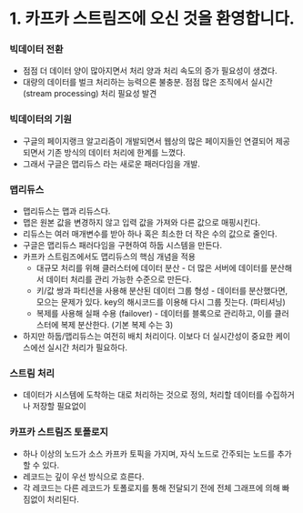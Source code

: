 # 1. 카프카 스트림즈에 오신 것을 환영합니다.

### 빅데이터 전환
 * 점점 더 데이터 양이 많아지면서 처리 양과 처리 속도의 증가 필요성이 생겼다.
 * 대량의 데이터를 벌크 처리하는 능력으론 불충분. 점점 많은 조직에서 실시간(stream processing) 처리 필요성 발견

### 빅데이터의 기원
 * 구글의 페이지랭크 알고리즘이 개발되면서 웹상의 많은 페이지들인 연결되어 제공되면서 기존 방식의 데이터 처리에 한계를 느꼈다.
 * 그래서 구글은 맵리듀스 라는 새로운 패러다임을 개발.

### 맵리듀스
 * 맵리듀스는 맵과 리듀스다.
 * 맵은 원본 값을 변경하지 않고 입력 값을 가져와 다른 값으로 매핑시킨다.
 * 리듀스는 여러 매개변수를 받아 하나 혹은 최소한 더 작은 수의 값으로 줄인다.
 * 구글은 맵리듀스 패러다임을 구현하여 하둡 시스템을 만든다.
 * 카프카 스트림즈에서도 맵리듀스의 핵심 개념을 적용
    * 대규모 처리를 위해 클러스터에 데이터 분산 - 더 많은 서버에 데이터를 분산해서 데이터 처리를 관리 가능한 수준으로 만든다.
    * 키/값 쌍과 파티션을 사용해 분산된 데이터 그룹 형성 - 데이터를 분산했다면, 모으는 문제가 있다. key의 해시코드를 이용해 다시 그룹 짓는다. (파티셔닝)
    * 복제를 사용해 실패 수용 (failover) - 데이터를 블록으로 관리하고, 이를 클러스터에 복제 분산한다. (기본 복제 수는 3)
 * 하지만 하둡/맵리듀스는 여전히 배치 처리이다. 이보다 더 실시간성이 중요한 케이스에선 실시간 처리가 필요하다. 

### 스트림 처리
 * 데이터가 시스템에 도착하는 대로 처리하는 것으로 정의, 처리할 데이터를 수집하거나 저장할 필요없이

### 카프카 스트림즈 토폴로지
 * 하나 이상의 노드가 소스 카프카 토픽을 가지며, 자식 노드로 간주되는 노드를 추가할 수 있다.
 * 레코드는 깊이 우선 방식으로 흐른다.
 * 각 레코드는 다른 레코드가 토폴로지를 통해 전달되기 전에 전체 그래프에 의해 빠짐없이 처리된다.
